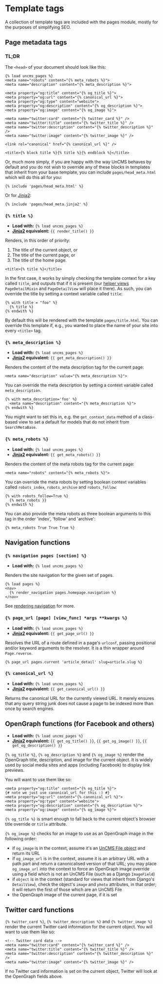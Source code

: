 # Template tags

A collection of template tags are included with the pages module, mostly for the purposes of simplifying SEO.

## Page metadata tags

### TL;DR

The `<head>` of your document should look like this:

```
{% load uncms_pages %}
<meta name="robots" content="{% meta_robots %}">
<meta name="description" content="{% meta_description %}">

<meta property="og:title" content="{% og_title %}">
<meta property="og:url" content="{% canonical_url %}">
<meta property="og:type" content="website">
<meta property="og:description" content="{% og_description %}">
<meta property="og:image" content="{% og_image %}">

<meta name="twitter:card" content="{% twitter_card %}" />
<meta name="twitter:title" content="{% twitter_title %}" />
<meta name="twitter:description" content="{% twitter_description %}" />
<meta name="twitter:image" content="{% twitter_image %}" />

<link rel="canonical" href="{% canonical_url %}" />

<title>{% block title %}{% title %}{% endblock %}</title>
```

Or,
much more simply,
if you are happy with the way UnCMS behaves by default and you do not wish to override any of these blocks in templates that inherit from your base template,
you can include `pages/head_meta.html` which will do this all for you:

```
{% include 'pages/head_meta.html' %}
```

Or for [Jinja2](using-jinja2.md):

```
{% include 'pages/head_meta.jinja2' %}
```

### `{% title %}`

* **Load with:** `{% load uncms_pages %}`
* **[Jinja2](using-jinja2.md) equivalent:** `{{ render_title() }}`

Renders, in this order of priority:

1. The title of the current object, or
2. The title of the current page, or
3. The title of the home page.

```
<title>{% title %}</title>
```

In the first case, it works by simply checking the template context for a key called `title`, and outputs that if it is present
(our [helper views](helpers.md) `PageDetailMixin` and `PageDetailView` will place it there).
As such, you can override the title by setting a context variable called `title`:

```
{% with title = "foo" %}
  {% title %}
{% endwith %}
```

By default this will be rendered with the template `pages/title.html`.
You can override this template if, e.g., you wanted to place the name of your site into every `<title>` tag.

### `{% meta_description %}`

* **Load with:** `{% load uncms_pages %}`
* **[Jinja2](using-jinja2.md) equivalent:** `{{ get_meta_description() }}`

Renders the content of the meta description tag for the current page:

```
<meta name="description" value="{% meta_description %}">
```

You can override the meta description by setting a context variable called `meta_description`.

```
{% with meta_description='foo' %}
  <meta name="description" content="{% meta_description %}">
{% endwith %}
```
You might want to set this in, e.g. the `get_context_data` method of a class-based view to set a default for models that do not inherit from `SearchMetaBase`.

### `{% meta_robots %}`

* **Load with:** `{% load uncms_pages %}`
* **[Jinja2](using-jinja2.md) equivalent:** `{{ get_meta_robots() }}`


Renders the content of the meta robots tag for the current page:

```
<meta name="robots" content="{% meta_robots %}">
```

You can override the meta robots by setting boolean context variables called
`robots_index`, `robots_archive` and `robots_follow`:

```
{% with robots_follow=True %}
  {% meta_robots }}
{% endwith %}
```

You can also provide the meta robots as three boolean arguments to this
tag in the order 'index', 'follow' and 'archive':

```
{% meta_robots True True True %}
```

## Navigation functions

### `{% navigation pages [section] %}`

* **Load with:** `{% load uncms_pages %}`

Renders the site navigation for the given set of pages.

```
{% load pages %}
<nav>
  {% render_navigation pages.homepage.navigation %}
</nav>
```

See [rendering navigation](rendering-navigation.md) for more.

### `{% page_url [page] [view_func] *args **kwargs %}`

* **Load with:** `{% load uncms_pages %}`
* **[Jinja2](using-jinja2.md) equivalent:** `{{ get_page_url() }}`

Resolves the URL of a route defined in a page's `urlconf`, passing positional and/or keyword arguments to the resolver.
It is a thin wrapper around `Page.reverse`.

```
{% page_url pages.current 'article_detail' slug=article.slug %}
```

### `{% canonical_url %}`

* **Load with:** `{% load uncms_pages %}`
* **[Jinja2](using-jinja2.md) equivalent:** `{{ get_canonical_url() }}`

Returns the canonical URL for the currently viewed URL.
It merely ensures that any query string junk does not cause a page to be indexed more than once by search engines.

## OpenGraph functions (for Facebook and others)
* **Load with:** `{% load uncms_pages %}`
* **[Jinja2](using-jinja2.md) equivalent:** `{{ get_og_title() }}`, `{{ get_og_image() }}`, `{{ get_og_description() }}`


`{% og_title %}`, `{% og_description %}` and `{% og_image %}` render the OpenGraph title, description, and image for the current object.
It is widely used by social media sites and apps (including Facebook) to display link previews.

You will want to use them like so:

```
<meta property="og:title" content="{% og_title %}">
{# note we just use canonical_url for this :) #}
<meta property="og:url" content="{% canonical_url %}">
<meta property="og:type" content="website">
<meta property="og:description" content="{% og_description %}">
<meta property="og:image" content="{% og_image %}">
```

`{% og_title %}` is smart enough to fall back to the current object's browser title override or `title` attribute.

`{% og_image %}` checks for an image to use as an OpenGraph image in the following order:

* if `og_image` is in the context, assume it's an [UnCMS File object](media-library.md) and return its URL
* if `og_image_url` is in the context, assume it is an arbitrary URL with a path part and return a canonicalised version of that URL; you may place `og_image_url` into the context to force an OpenGraph image override using a field which is not an UnCMS File (such as a Django `ImageField`)
* if `object` is in the context (standard for views that inherit from Django's `DetailView`), check the object's `image` and `photo` attributes, in that order; it will return the first of those which are an UnCMS File
* the OpenGraph image of the current page, if it is set

## Twitter card functions

`{% twitter_card %}`, `{% twitter_description %}` and `{% twitter_image %}` render the current Twitter card information for the current object. You will want to use them like so:

```
<!-- Twitter card data -->
<meta name="twitter:card" content="{% twitter_card %}" />
<meta name="twitter:title" content="{% twitter_title %}" />
<meta name="twitter:description" content="{% twitter_description %}" />
<meta name="twitter:image" content="{% twitter_image %}" />
```

If no Twitter card information is set on the current object, Twitter will look at the OpenGraph fields above.

